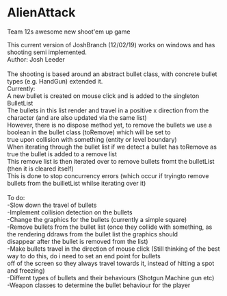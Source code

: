 # AlienAttack
Team 12s awesome new shoot'em up game <br/>

This current version of JoshBranch (12/02/19) works on windows and has shooting semi implemented.<br/>
Author: Josh Leeder<br/>
<br/>
The shooting is based around an abstract bullet class, with concrete bullet types (e.g. HandGun) extended it.<br/>
Currently:<br/>
A new bullet is created on mouse click and is added to the singleton BulletList<br/>
The bullets in this list render and travel in a positive x direction from the character (and are also updated via the same list)<br/>
However, there is no dispose method yet, to remove the bullets we use a boolean in the bullet class (toRemove) which will be set to<br/>
true upon collision with something (entity or level boundary)<br/>
When iterating through the bullet list if we detect a bullet has toRemove as true the bullet is added to a remove list<br/>
This remove list is then iterated over to remove bullets fromt the bulletList (then it is cleared itself)<br/>
This is done to stop concurrency errors (which occur if tryingto remove bullets from the builletList whilse iterating over it)<br/>
<br/>
To do:<br/>
-Slow down the travel of bullets<br/>
-Implement collision detection on the bullets<br/>
-Change the graphics for the bullets (currently a simple square)<br/>
-Remove bullets from the bullet list (once they collide with something, as the rendering ddraws from the bullet list the graphics should<br/>
disappear after the bullet is removed from the list)<br/>
-Make bullets travel in the direction of mouse click (Still thinking of the best way to do this, do i need to set an end point for bullets<br/>
off of the screen so they always travel towards it, instead of hitting a spot and freezing)<br/>
-Differnt types of bullets and their behaviours (Shotgun Machine gun etc)<br/>
-Weapon classes to determine the bullet behaviour for the player<br/>
